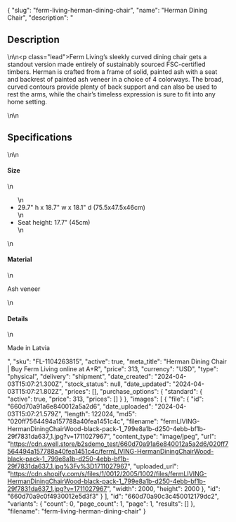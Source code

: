 {
  "slug": "ferm-living-herman-dining-chair",
  "name": "Herman Dining Chair",
  "description": "<h2>Description</h2>\n<!-- split -->\n<p class=\"lead\">Ferm Living’s sleekly curved dining chair gets a standout version made entirely of sustainably sourced FSC-certified timbers. Herman is crafted from a frame of solid, painted ash with a seat and backrest of painted ash veneer in a choice of 4 colorways. The broad, curved contours provide plenty of back support and can also be used to rest the arms, while the chair’s timeless expression is sure to fit into any home setting.</p>\n<!-- split -->\n<h2>Specifications</h2>\n<!-- split -->\n<h4>Size</h4>\n<ul>\n<li>29.7\" h x 18.7\" w x 18.1\" d (75.5x47.5x46cm)</li>\n<li>Seat height: 17.7\" (45cm)</li>\n</ul>\n<h4>Material</h4>\n<p>Ash veneer</p>\n<h4>Details</h4>\n<p>Made in Latvia</p>",
  "sku": "FL-1104263815",
  "active": true,
  "meta_title": "Herman Dining Chair | Buy Ferm Living online at A+R",
  "price": 313,
  "currency": "USD",
  "type": "physical",
  "delivery": "shipment",
  "date_created": "2024-04-03T15:07:21.300Z",
  "stock_status": null,
  "date_updated": "2024-04-03T15:07:21.802Z",
  "prices": [],
  "purchase_options": {
    "standard": {
      "active": true,
      "price": 313,
      "prices": []
    }
  },
  "images": [
    {
      "file": {
        "id": "660d70a91a6e840012a5a2d6",
        "date_uploaded": "2024-04-03T15:07:21.579Z",
        "length": 122024,
        "md5": "020ff7564494a157788a40fea1451c4c",
        "filename": "fermLIVING-HermanDiningChairWood-black-pack-1_799e8a1b-d250-4ebb-bf1b-29f7831da637_1.jpg?v=1711027967",
        "content_type": "image/jpeg",
        "url": "https://cdn.swell.store/b2sdemo_test/660d70a91a6e840012a5a2d6/020ff7564494a157788a40fea1451c4c/fermLIVING-HermanDiningChairWood-black-pack-1_799e8a1b-d250-4ebb-bf1b-29f7831da637_1.jpg%3Fv%3D1711027967",
        "uploaded_url": "https://cdn.shopify.com/s/files/1/0012/2005/1002/files/fermLIVING-HermanDiningChairWood-black-pack-1_799e8a1b-d250-4ebb-bf1b-29f7831da637_1.jpg?v=1711027967",
        "width": 2000,
        "height": 2000
      },
      "id": "660d70a9c0f4930012e5d3f3"
    }
  ],
  "id": "660d70a90c3c450012179dc2",
  "variants": {
    "count": 0,
    "page_count": 1,
    "page": 1,
    "results": []
  },
  "filename": "ferm-living-herman-dining-chair"
}